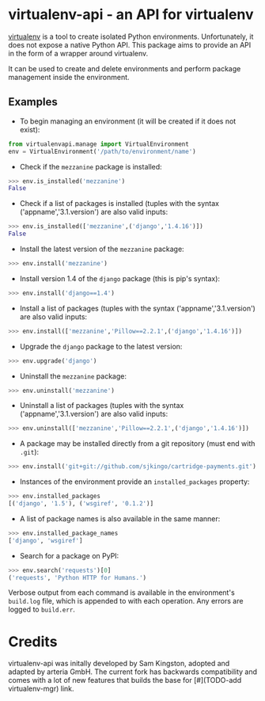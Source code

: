 virtualenv-api - an API for virtualenv
======================================

[virtualenv](http://www.virtualenv.org/) is a tool to create isolated Python
environments.  Unfortunately, it does not expose a native Python API. This
package aims to provide an API in the form of a wrapper around virtualenv.

It can be used to create and delete environments and perform package management
inside the environment.

Examples
--------

* To begin managing an environment (it will be created if it does not exist):

```python
from virtualenvapi.manage import VirtualEnvironment
env = VirtualEnvironment('/path/to/environment/name')
```

* Check if the `mezzanine` package is installed:

```python
>>> env.is_installed('mezzanine')
False
```

* Check if a list of packages is installed (tuples with the syntax ('appname','3.1.version') are also valid inputs:

```python
>>> env.is_installed(['mezzanine',('django','1.4.16')])
False
```


* Install the latest version of the `mezzanine` package:

```python
>>> env.install('mezzanine')
```

* Install version 1.4 of the `django` package (this is pip's syntax):

```python
>>> env.install('django==1.4')
```

* Install a list of packages (tuples with the syntax ('appname','3.1.version') are also valid inputs:

```python
>>> env.install(['mezzanine','Pillow==2.2.1',('django','1.4.16')])
```

* Upgrade the `django` package to the latest version:

```python
>>> env.upgrade('django')
```

* Uninstall the `mezzanine` package:

```python
>>> env.uninstall('mezzanine')
```

* Uninstall a list of packages (tuples with the syntax ('appname','3.1.version') are also valid inputs:

```python
>>> env.uninstall(['mezzanine','Pillow==2.2.1',('django','1.4.16')])
```

* A package may be installed directly from a git repository (must end with `.git`):

```python
>>> env.install('git+git://github.com/sjkingo/cartridge-payments.git')
```

* Instances of the environment provide an `installed_packages` property:

```python
>>> env.installed_packages
[('django', '1.5'), ('wsgiref', '0.1.2')]
```

* A list of package names is also available in the same manner:

```python
>>> env.installed_package_names
['django', 'wsgiref']
```

* Search for a package on PyPI:

```python
>>> env.search('requests')[0]
('requests', 'Python HTTP for Humans.')
```

Verbose output from each command is available in the environment's `build.log`
file, which is appended to with each operation. Any errors are logged to `build.err`.


# Credits
virtualenv-api was initally developed by Sam Kingston, adopted and adapted by arteria GmbH. The current fork has backwards compatibility and comes with a lot of new features that builds the base for [#](TODO-add virtualenv-mgr) link.
